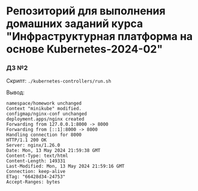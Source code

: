 # Репозиторий для выполнения домашних заданий курса "Инфраструктурная платформа на основе Kubernetes-2024-02" 

### ДЗ №2 ###
Скрипт:
```./kubernetes-controllers/run.sh```

Вывод:
```
namespace/homework unchanged
Context "minikube" modified.
configmap/nginx-conf unchanged
deployment.apps/nginx created
Forwarding from 127.0.0.1:8000 -> 8000
Forwarding from [::1]:8000 -> 8000
Handling connection for 8000
HTTP/1.1 200 OK
Server: nginx/1.26.0
Date: Mon, 13 May 2024 21:59:38 GMT
Content-Type: text/html
Content-Length: 149331
Last-Modified: Mon, 13 May 2024 21:59:16 GMT
Connection: keep-alive
ETag: "66428d34-24753"
Accept-Ranges: bytes
```